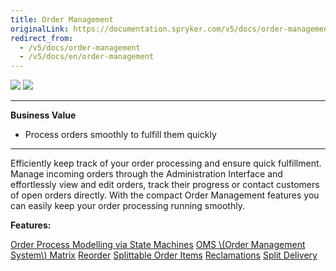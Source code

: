 ```yaml
---
title: Order Management
originalLink: https://documentation.spryker.com/v5/docs/order-management
redirect_from:
  - /v5/docs/order-management
  - /v5/docs/en/order-management
---
```


<div class='feature-text'>
    <div class='feature-images'>
    <img class="light-mode" src="https://spryker.s3.eu-central-1.amazonaws.com/docs/Document+360/Capabilities+icons/light/Order+Management.svg"/>
    <img class="dark-mode" src="https://spryker.s3.eu-central-1.amazonaws.com/docs/Document+360/Capabilities+icons/dark/Order+Management.svg"/>
    </div>
    <div class="feature-text-wrap">

***
**Business Value**
* Process orders smoothly to fulfill them quickly
***
        
Efficiently keep track of your order processing and ensure quick fulfillment. Manage incoming orders through the Administration Interface and effortlessly view and edit orders, track their progress or contact customers of open orders directly. With the compact Order Management features you can easily keep your order processing running smoothly.
</div>
</div>

**Features:**
<div>
<a class="feature-link" href="https://documentation.spryker.com/v5/docs/en/order-process-modelling-state-machines">Order Process Modelling via State Machines</a> 
<a class="feature-link" href="https://documentation.spryker.com/v5/docs/en/oms-matrix">OMS \(Order Management System\) Matrix</a>
<a class="feature-link" href="https://documentation.spryker.com/v5/docs/en/reorder">Reorder</a>
<!---<a class="feature-link" href="https://documentation.spryker.com/v5/docs/en/order-processing">Order Processing</a>-->
<a class="feature-link" href="https://documentation.spryker.com/v5/docs/en/splittable-order-items">Splittable Order Items</a>
<a class="feature-link" href="https://documentation.spryker.com/v5/docs/en/reclamations-201903">Reclamations</a>
<a class="feature-link" href="https://documentation.spryker.com/v5/docs/en/split-delivery">Split Delivery</a>
    </div>
